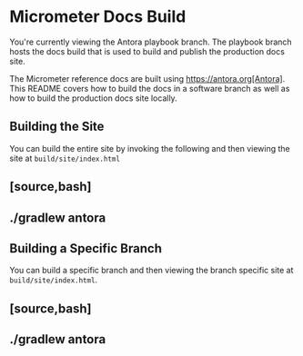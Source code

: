 # Micrometer Docs Build

You're currently viewing the Antora playbook branch.
The playbook branch hosts the docs build that is used to build and publish the production docs site.

The Micrometer reference docs are built using https://antora.org[Antora].
This README covers how to build the docs in a software branch as well as how to build the production docs site locally.

## Building the Site

You can build the entire site by invoking the following and then viewing the site at `build/site/index.html`

[source,bash]
----
./gradlew antora
----

## Building a Specific Branch

You can build a specific branch and then viewing the branch specific site at `build/site/index.html`.

[source,bash]
----
./gradlew antora
----
